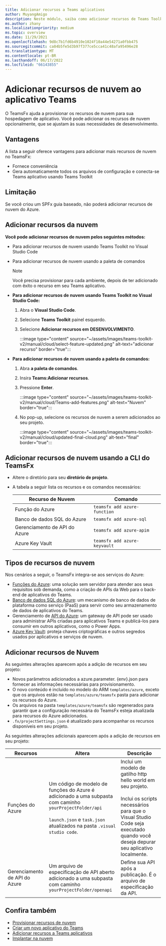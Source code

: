 ```yaml
---
title: Adicionar recursos a Teams aplicativos
author: MuyangAmigo
description: Neste módulo, saiba como adicionar recursos de Teams Toolkit, vantagens, limitações e funcionalidades
ms.author: zhany
ms.localizationpriority: medium
ms.topic: overview
ms.date: 11/29/2021
ms.openlocfilehash: 9d8c7b1fd6b4910e1024f10a44e54271a0fbb475
ms.sourcegitcommit: ca84b5fe5d3b97f377ce5cca41c48afa95496e28
ms.translationtype: MT
ms.contentlocale: pt-BR
ms.lasthandoff: 06/17/2022
ms.locfileid: "66143855"
---
```

# <a name="add-cloud-resources-to-teams-app"></a>Adicionar recursos de nuvem ao aplicativo Teams

O TeamsFx ajuda a provisionar os recursos de nuvem para sua hospedagem de aplicativo. Você pode adicionar os recursos de nuvem opcionalmente, que se ajustam às suas necessidades de desenvolvimento.

## <a name="advantages"></a>Vantagens

A lista a seguir oferece vantagens para adicionar mais recursos de nuvem no TeamsFx:

* Fornece conveniência
* Gera automaticamente todos os arquivos de configuração e conecta-se Teams aplicativo usando Teams Toolkit

## <a name="limitation"></a>Limitação

Se você criou um SPFx guia baseado, não poderá adicionar recursos de nuvem do Azure.

## <a name="add-cloud-resources"></a>Adicionar recursos da nuvem

**Você pode adicionar recursos de nuvem pelos seguintes métodos:**

* Para adicionar recursos de nuvem usando Teams Toolkit no Visual Studio Code
* Para adicionar recursos de nuvem usando a paleta de comandos

  > [!NOTE]
  > Você precisa provisionar para cada ambiente, depois de ter adicionado com êxito o recurso em seu Teams aplicativo.
  
* **Para adicionar recursos de nuvem usando Teams Toolkit no Visual Studio Code:**

   1. Abra o **Visual Studio Code**.
   1. Selecione **Teams Toolkit** painel esquerdo.
   1. Selecione **Adicionar recursos em** **DESENVOLVIMENTO**.

        :::image type="content" source="~/assets/images/teams-toolkit-v2/manual/cloud/select-feature-updated.png" alt-text="adicionar recurso" border="true":::

* **Para adicionar recursos de nuvem usando a paleta de comandos:**

   1. Abra **a paleta de comandos**.
   1. Insira **Teams:Adicionar recursos**.
   1. Pressione **Enter**.

        :::image type="content" source="~/assets/images/teams-toolkit-v2/manual/cloud/Teams-add-features.png" alt-text="Nuvem" border="true":::

   1. No pop-up, selecione os recursos de nuvem a serem adicionados ao seu projeto.

        :::image type="content" source="~/assets/images/teams-toolkit-v2/manual/cloud/updated-final-cloud.png" alt-text="final" border="true":::

## <a name="add-cloud-resources-using-teamsfx-cli"></a>Adicionar recursos de nuvem usando a CLI do TeamsFx

* Altere o diretório para seu **diretório de projeto**.
* A tabela a seguir lista os recursos e os comandos necessários:

  |Recurso de Nuvem|Comando|
  |---------------|----------|
  | Função do Azure|`teamsfx add azure-function`|
  | Banco de dados SQL do Azure|`teamsfx add azure-sql`|
  | Gerenciamento de API do Azure|`teamsfx add azure-apim`|
  | Azure Key Vault|`teamsfx add azure-keyvault`|

## <a name="types-of-cloud-resources"></a>Tipos de recursos de nuvem

Nos cenários a seguir, o TeamsFx integra-se aos serviços do Azure:

- [Funções do Azure](/azure/azure-functions/functions-overview): uma solução sem servidor para atender aos seus requisitos sob demanda, como a criação de APIs da Web para o back-end de aplicativos do Teams.
- [Banco de dados SQL do Azure](/azure/azure-sql/database/sql-database-paas-overview): um mecanismo de banco de dados de plataforma como serviço (PaaS) para servir como seu armazenamento de dados de aplicativos do Teams.
- Gerenciamento de [API do Azure](deploy.md): um gateway de API pode ser usado para administrar APIs criadas para aplicativos Teams e publicá-los para consumir em outros aplicativos, como o Power Apps.
- [Azure Key Vault](/azure/key-vault/general/overview): proteja chaves criptográficas e outros segredos usados ​​por aplicativos e serviços de nuvem.

## <a name="add-cloud-resources"></a>Adicionar recursos de Nuvem

As seguintes alterações aparecem após a adição de recursos em seu projeto:

- Novos parâmetros adicionados a azure.parameter. {env}.json para fornecer as informações necessárias para provisionamento.
- O novo conteúdo é incluído no modelo do ARM `templates/azure`, exceto que os arquivos estão na `templates/azure/teamsfx` pasta para adicionar os recursos do Azure.
- Os arquivos na pasta `templates/azure/teamsfx` são regenerados para garantir que a configuração necessária do TeamsFx esteja atualizada para recursos do Azure adicionados.
- `.fx/projectSettings.json` é atualizado para acompanhar os recursos disponíveis em seu projeto.

As seguintes alterações adicionais aparecem após a adição de recursos em seu projeto:

|Recursos|Altera|Descrição|
|---------------|---------------|-----------------------------|
|Funções do Azure|Um código de modelo de funções do Azure é adicionado a uma subpasta com caminho `yourProjectFolder/api`</br></br>`launch.json` e `task.json` atualizados na pasta `.visual studio code`.| Inclui um modelo de gatilho http hello world em seu projeto.</br></br> Inclui os scripts necessários para que o Visual Studio Code seja executado quando você deseja depurar seu aplicativo localmente.|
|Gerenciamento de API do Azure|Um arquivo de especificação de API aberto adicionado a uma subpasta com caminho `yourProjectFolder/openapi`|Define sua API após a publicação. É o arquivo de especificação da API.|

## <a name="see-also"></a>Confira também

* [Provisionar recursos de nuvem](provision.md)
* [Criar um novo aplicativo do Teams](create-new-project.md)
* [Adicionar recursos a Teams aplicativos](add-capability.md)
* [Implantar na nuvem](deploy.md)